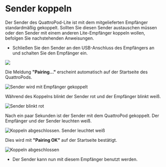 # Sender koppeln

Der Sender des QuattroPod-Lite ist mit dem mitgelieferten Empfänger standardmäßig gekoppelt. Sollten Sie diesen Sender austauschen müssen oder den Sender mit einem anderen Lite-Empfänger koppeln wollen, befolgen Sie nachstehenden Anweisungen.

* Schließen Sie den Sender an den USB-Anschluss des Empfängers an und schalten Sie den Empfänger ein.

![](/assets/img/Pairing2_lite.png)

Die Meldung **"Pairing..."** erscheint automatisch auf der Startseite des QuattroPods.

![Sender wird mit Empfänger gekoppelt](/assets/img/Pairing3.jpg)

Während des Koppelns blinkt der Sender rot und der Empfänger blinkt weiß.

![Sender blinkt rot](/assets/img/Pairing4.jpg)

Nach ein paar Sekunden ist der Sender mit dem QuattroPod gekoppelt. Der Empfänger und der Sender leuchten weiß. 

![Koppeln abgeschlossen. Sender leuchtet weiß](/assets/img/Transmitter_white.jpg)

Dies wird mit **"Pairing OK"** auf der Startseite bestätigt.

![Koppeln abgeschlossen](/assets/img/Pairing5.jpg)

* Der Sender kann nun mit diesem Empfänger benutzt werden.






